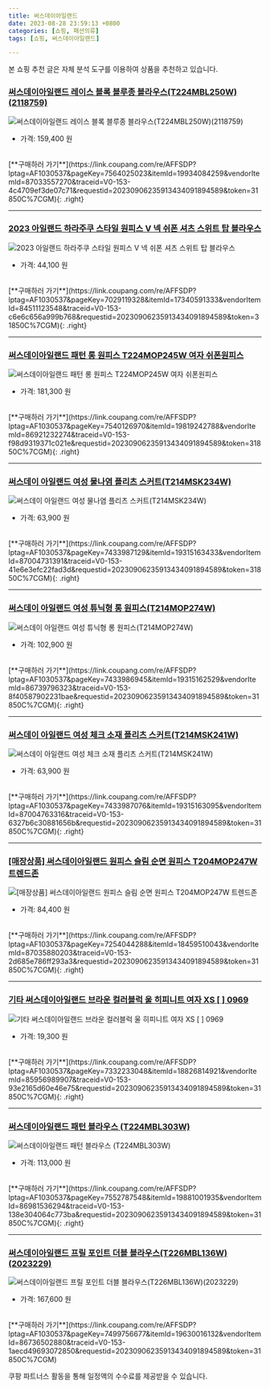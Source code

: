 ```yaml
---
title: 써스데이아일랜드
date: 2023-08-28 23:59:13 +0800
categories: [쇼핑, 패션의류]
tags: [쇼핑, 써스데이아일랜드]

---
```


본 쇼핑 추천 글은 자체 분석 도구를 이용하여 상품을 추천하고 있습니다.
### [써스데이아일랜드 레이스 블록 블루종 블라우스(T224MBL250W)(2118759)](https://link.coupang.com/re/AFFSDP?lptag=AF1030537&pageKey=7564025023&itemId=19934084259&vendorItemId=87033557270&traceid=V0-153-4c4709ef3de07c71&requestid=20230906235913434091894589&token=31850C%7CGM)
![써스데이아일랜드 레이스 블록 블루종 블라우스(T224MBL250W)(2118759)](https://ads-partners.coupang.com/image1/-E20OEnsTvz_jG19-HmDUgBVw20viMJu1Lr5yPMEOTp6aDn6QUT2GdPtvCMcDqzPV3UOLLAXohSM7VFi6lDMX6TYZnxVHfHgxyv8sAabQu5mBrVjo6EhStDeeZwmVZqkR5aQhn3ON7HHXWi2xJaryvDNHv3n_YrjWiuwrwSA8HGmivvg9Px7jraoiVoHCr6Mn0S35Nmvss1dtyA19u7LcKRgDX4KtROj842jVzvp80czEeVoqFGGp4XyZbxKmkaCgF5ocrG4o1cGg1xN9ZQg8aqfVUe2Lc1ylBrJe4kinw==)
- 가격: 159,400 원
<br>
[**구매하러 가기**](https://link.coupang.com/re/AFFSDP?lptag=AF1030537&pageKey=7564025023&itemId=19934084259&vendorItemId=87033557270&traceid=V0-153-4c4709ef3de07c71&requestid=20230906235913434091894589&token=31850C%7CGM){: .right}
<br>

---

### [2023  아일랜드 하라주쿠 스타일 원피스  V 넥 쉬폰 셔츠 스위트 탑 블라우스](https://link.coupang.com/re/AFFSDP?lptag=AF1030537&pageKey=7029119328&itemId=17340591333&vendorItemId=84511123548&traceid=V0-153-c6e6c656a999b768&requestid=20230906235913434091894589&token=31850C%7CGM)
![2023  아일랜드 하라주쿠 스타일 원피스  V 넥 쉬폰 셔츠 스위트 탑 블라우스](https://ads-partners.coupang.com/image1/cikAzgl3P9uloR_jckjCLAkxlhwvdWNOv1Jcjat3A5vrL7KsW7nNp0WGI27xvq2bXfoTsfjkDbbUlUHWGaKdJaNP0edfGm3f1V_DSeFUAFbkoddgxu5QBUZPX9xgRxHgYMUM0V2Pom2M7p-e41phEUkjReCQ4UB5iMqYWZesw94VzntgHKpyVByRV4M9AMZ3mYYjnCr67dAPFi0VWKBlwbZiFgeXCyLWuumM6fEULBaNk3JkzN8uK3aItJiQ75-_4ZKaIVxIzz5NERU3Btl3glZcXCPibekZ4AF4aYLw2aBHlA==)
- 가격: 44,100 원
<br>
[**구매하러 가기**](https://link.coupang.com/re/AFFSDP?lptag=AF1030537&pageKey=7029119328&itemId=17340591333&vendorItemId=84511123548&traceid=V0-153-c6e6c656a999b768&requestid=20230906235913434091894589&token=31850C%7CGM){: .right}
<br>

---

### [써스데이아일랜드 패턴 롱 원피스 T224MOP245W 여자 쉬폰원피스](https://link.coupang.com/re/AFFSDP?lptag=AF1030537&pageKey=7540126970&itemId=19819242788&vendorItemId=86921232274&traceid=V0-153-f98d9319371c021e&requestid=20230906235913434091894589&token=31850C%7CGM)
![써스데이아일랜드 패턴 롱 원피스 T224MOP245W 여자 쉬폰원피스](https://ads-partners.coupang.com/image1/mEuOLv8zviWCoDgAmAhE6yuqZho9i2FPKh1KikcqP8Nj3zZIlkS_kiz_RZ7lnLUE4hyB88VldJFJUa__2_A-yHX5ZgfZqGolc9Px2uaz3KIZXa0i-06v4058dAWBjhlvyTviQdyCSCMMMEAFb1huXpy-xICMdYrpa82P83k3I85dhu3Y_ZJ2ZlLTYWpP6MM5o0ObzWxsTF-x5V0J0TyaSYb4dOTYbuTE3vyqNbFLExIsSLa8c79Zytufzw_CiO86lqL5SuDBiHRHMiYxPpEpJEeZY10jgoIuY29lVLjIMzF7)
- 가격: 181,300 원
<br>
[**구매하러 가기**](https://link.coupang.com/re/AFFSDP?lptag=AF1030537&pageKey=7540126970&itemId=19819242788&vendorItemId=86921232274&traceid=V0-153-f98d9319371c021e&requestid=20230906235913434091894589&token=31850C%7CGM){: .right}
<br>

---

### [써스데이 아일랜드 여성 물나염 플리츠 스커트(T214MSK234W)](https://link.coupang.com/re/AFFSDP?lptag=AF1030537&pageKey=7433987129&itemId=19315163433&vendorItemId=87004731391&traceid=V0-153-41e6e3efc22fad3d&requestid=20230906235913434091894589&token=31850C%7CGM)
![써스데이 아일랜드 여성 물나염 플리츠 스커트(T214MSK234W)](https://ads-partners.coupang.com/image1/EAAmxgd-PsA1dfp1EHTgxAEhWgKOlDQsudWhKmbnMReJAMbWAcoRAEDPa9rQWZyM79nWHgmjNT5Pbbjg32-cCXtAzXjVpnzSXJqyji_g2SCjC936d1Gc9YK_b2FjMjH6BZcNgTxeWtc1AyYjqB30RdpMxxbeVUXJVlsutxj5su-ns58o-ZMfFCuzWMgPvBIT2hhIKfmrzIxonuMYuBeffC5w7AnXYCzgpqL0l3GRg9UDYY76O5TLOUxtd9pD7loe7OOkrull3LSIBFi3QKUviSKYb_BdXq4QlC6dtjjgTR1g)
- 가격: 63,900 원
<br>
[**구매하러 가기**](https://link.coupang.com/re/AFFSDP?lptag=AF1030537&pageKey=7433987129&itemId=19315163433&vendorItemId=87004731391&traceid=V0-153-41e6e3efc22fad3d&requestid=20230906235913434091894589&token=31850C%7CGM){: .right}
<br>

---

### [써스데이 아일랜드 여성 튜닉형 롱 원피스(T214MOP274W)](https://link.coupang.com/re/AFFSDP?lptag=AF1030537&pageKey=7433986945&itemId=19315162529&vendorItemId=86739796323&traceid=V0-153-8f40587902231bae&requestid=20230906235913434091894589&token=31850C%7CGM)
![써스데이 아일랜드 여성 튜닉형 롱 원피스(T214MOP274W)](https://ads-partners.coupang.com/image1/MRNFEBEW_BDXkIlQMTWDA2DnhKdm9WszjDL3PfG8hLzMYCCqaRXg_ZcMaadOSmi6L3bvQ_UJ5Rk-3DzRetOX3g_3qMndajOFsgyelF3brfwfsOYyIVljm4eg7ZTv1E8EtKU6q9HFjx-y03BEtppcUyIzk4QiyZCD9HhiB7kANRGKYbA4RYCsJ_3f3y1Yfb0QjXT8aE2b-bY3rCDhZ9AWyK18LDF8VBbhFQKSAHT9IVTEGbK4WKHapUMVODNyk1UUOno6JDyfALlT0Ov7kOd4rRDuf5cwbf5PIjFbmBVFIg==)
- 가격: 102,900 원
<br>
[**구매하러 가기**](https://link.coupang.com/re/AFFSDP?lptag=AF1030537&pageKey=7433986945&itemId=19315162529&vendorItemId=86739796323&traceid=V0-153-8f40587902231bae&requestid=20230906235913434091894589&token=31850C%7CGM){: .right}
<br>

---

### [써스데이 아일랜드 여성 체크 소재 플리츠 스커트(T214MSK241W)](https://link.coupang.com/re/AFFSDP?lptag=AF1030537&pageKey=7433987076&itemId=19315163095&vendorItemId=87004763316&traceid=V0-153-6327b6c30881656b&requestid=20230906235913434091894589&token=31850C%7CGM)
![써스데이 아일랜드 여성 체크 소재 플리츠 스커트(T214MSK241W)](https://ads-partners.coupang.com/image1/pxgmEZCuCB3uSf38p792Or1F6i_ZvsUiw51MsIwwF2NyY4foJ3O_d47jgowNUdnhJYn2oHcNcufLPat9GTLlrrfCUcsMAK4HAk6vPwFKauztQSfFlGRtdPw-lxUgH_1CmswPAEuRfepCdvertVX1lG2VTMU7USBMMP2kbKA1hrYvTbIPh0icPUBPRlHRH4yZg43Ax_DzfYcE_SODs1eDAjaDJmQ25QtHTTzllEArS-mi4HsfpwPG_4eZEsiRsS7oB1eFV99hSjDB2NOUS8HRtoJfWWf0nS6MiY_-AaiYQA==)
- 가격: 63,900 원
<br>
[**구매하러 가기**](https://link.coupang.com/re/AFFSDP?lptag=AF1030537&pageKey=7433987076&itemId=19315163095&vendorItemId=87004763316&traceid=V0-153-6327b6c30881656b&requestid=20230906235913434091894589&token=31850C%7CGM){: .right}
<br>

---

### [[매장상품] 써스데이아일랜드 원피스 슬림 순면 원피스 T204MOP247W 트렌드존](https://link.coupang.com/re/AFFSDP?lptag=AF1030537&pageKey=7254044288&itemId=18459510043&vendorItemId=87035880203&traceid=V0-153-2d685e786ff293a3&requestid=20230906235913434091894589&token=31850C%7CGM)
![[매장상품] 써스데이아일랜드 원피스 슬림 순면 원피스 T204MOP247W 트렌드존](https://ads-partners.coupang.com/image1/jff__poxjx4x4sFsjdELB8fBN1VY69KZiLnoElwd9xP0Q5Sj6CZP6RZ9dhgWYIOXEeamR15zfKuiQdPfnhebcBwUJjm1cJF79tof-GtLb4ZyzWhdiFx72WX-hKmzUH7rjaqbnYxvNNkuh2gjGqBUhGNkOsUtplaBiYENG2u1ohRoTZY7xnQiTsFFlhh-vxSYzCRw1D9n63sOf6k_HMEJ-STE3At8462qq2M6UAs-gLIFI61K_07_QCwnSH07KmgPumBUIVq_HBVrFD20VNZg3EZXvcuRWvfM-IVxsmnm1nE=)
- 가격: 84,400 원
<br>
[**구매하러 가기**](https://link.coupang.com/re/AFFSDP?lptag=AF1030537&pageKey=7254044288&itemId=18459510043&vendorItemId=87035880203&traceid=V0-153-2d685e786ff293a3&requestid=20230906235913434091894589&token=31850C%7CGM){: .right}
<br>

---

### [기타 써스데이아일랜드 브라운 컬러블럭 울 히피니트 여자 XS [ ] 0969](https://link.coupang.com/re/AFFSDP?lptag=AF1030537&pageKey=7332233048&itemId=18826814921&vendorItemId=85956989907&traceid=V0-153-93e2165d60e46e75&requestid=20230906235913434091894589&token=31850C%7CGM)
![기타 써스데이아일랜드 브라운 컬러블럭 울 히피니트 여자 XS [ ] 0969](https://ads-partners.coupang.com/image1/zkuT0nCmVD0e2DjzzsbIUIdYio1uENw_q692_myhjUq9nuKg9WvGPn1A2wg0hvO9ztf_jP4APSk7hvzA4Rma5OvUlr_hHexWS3zE4OxpiWEqrU7ABfCs95204QM-NJ9SWHdBLxHZeHtZ47oULTf_k0Zg0Xemj0aLgrMssHLJ0vcntTHuVgbMTt3RZf799foc7LCG_NUpJRAVL_-tQMWVgJEcqJLcScxWqYR01WkdjxTVx5RwWZqMztI9_cYyDhCbYnEoeAlm_uTu3Wq_MNx5wm0ts33kLZ2Nu1-ugIE8KGg=)
- 가격: 19,300 원
<br>
[**구매하러 가기**](https://link.coupang.com/re/AFFSDP?lptag=AF1030537&pageKey=7332233048&itemId=18826814921&vendorItemId=85956989907&traceid=V0-153-93e2165d60e46e75&requestid=20230906235913434091894589&token=31850C%7CGM){: .right}
<br>

---

### [써스데이아일랜드 패턴 블라우스 (T224MBL303W)](https://link.coupang.com/re/AFFSDP?lptag=AF1030537&pageKey=7552787548&itemId=19881001935&vendorItemId=86981536294&traceid=V0-153-138e304064c773ba&requestid=20230906235913434091894589&token=31850C%7CGM)
![써스데이아일랜드 패턴 블라우스 (T224MBL303W)](https://ads-partners.coupang.com/image1/3yEL7h-mtjs2ZiHd35K-PybIAlj6BrNG3pJY8PBvq2P8Ms8w7rGT1GfGjncCwUsC_kXVQJZ0275JxXF0VjAFiRZbpOdywdvNuyNWyPMDm9kSplWH7dB-4Qdd3v12uY0PIXxiU_6d6-qHGxd4cUVZFO_fbusDRe5ntgfIO5_Bx-cZZwZoY2tlqyx6rzWL8txFZZqvFXKFcQW-UYXNqBlfV1W2wyjWe8koULA97x3wnfG3kDLSBadow5CCNVM9kY8SldPhe21vYXGFg8Z8YDccd9zp4g71lNlNUXBtg5_xItk=)
- 가격: 113,000 원
<br>
[**구매하러 가기**](https://link.coupang.com/re/AFFSDP?lptag=AF1030537&pageKey=7552787548&itemId=19881001935&vendorItemId=86981536294&traceid=V0-153-138e304064c773ba&requestid=20230906235913434091894589&token=31850C%7CGM){: .right}
<br>

---

### [써스데이아일랜드 프릴 포인트 더블 블라우스(T226MBL136W)(2023229)](https://link.coupang.com/re/AFFSDP?lptag=AF1030537&pageKey=7499756677&itemId=19630016132&vendorItemId=86736502880&traceid=V0-153-1aecd49693072850&requestid=20230906235913434091894589&token=31850C%7CGM)
![써스데이아일랜드 프릴 포인트 더블 블라우스(T226MBL136W)(2023229)](https://ads-partners.coupang.com/image1/fvnmXN1HDbi8pm_8fvEXdwuUB9e2RSpjgSL7iui0ZuPXFcn1Ko-VSP0QM9gouJ-hS8WKefWbUfUPw6Lx6DRF1RV8yozrcSUGZ_r3I_YvbGSurGh9s8Qf81QX4m9KWWsYYTtt9JNzw3c6FHgWgtpUImWH7jx6j0jDZ2o8oeDNlNaeYYaV5os5w80sKJF-GaQ0u3g6csP74ei8kxgBoMPLhjYhMr7BAjtOzMJS4d2ueqTTJNHafOvoPJbvqgCCeAxj3oalUPRTB-drYqtvFxhBIN_1OS0olnJtYYVqeGNOBA4u)
- 가격: 167,600 원
<br>
[**구매하러 가기**](https://link.coupang.com/re/AFFSDP?lptag=AF1030537&pageKey=7499756677&itemId=19630016132&vendorItemId=86736502880&traceid=V0-153-1aecd49693072850&requestid=20230906235913434091894589&token=31850C%7CGM)


쿠팡 파트너스 활동을 통해 일정액의 수수료를 제공받을 수 있습니다.

